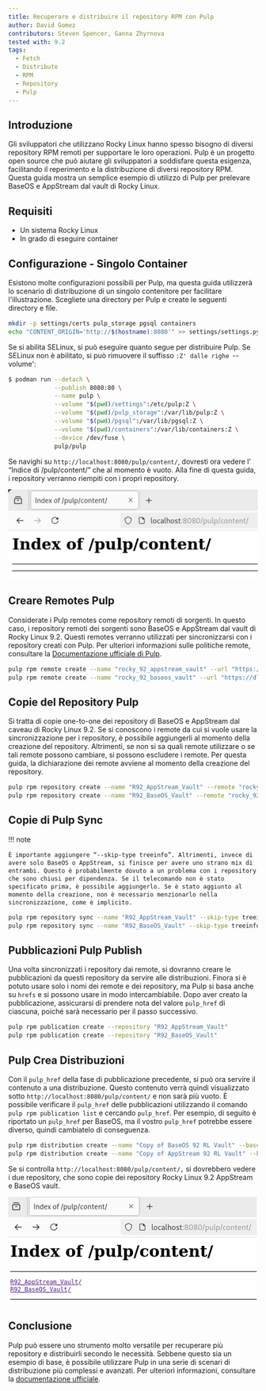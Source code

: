 ```yaml
---
title: Recuperare e distribuire il repository RPM con Pulp
author: David Gomez
contributors: Steven Spencer, Ganna Zhyrnova
tested with: 9.2
tags:
  - Fetch
  - Distribute
  - RPM
  - Repository
  - Pulp
---
```


## Introduzione

Gli sviluppatori che utilizzano Rocky Linux hanno spesso bisogno di diversi repository RPM remoti per supportare le loro operazioni. Pulp è un progetto open source che può aiutare gli sviluppatori a soddisfare questa esigenza, facilitando il reperimento e la distribuzione di diversi repository RPM. Questa guida mostra un semplice esempio di utilizzo di Pulp per prelevare BaseOS e AppStream dal vault di Rocky Linux.

## Requisiti

 - Un sistema Rocky Linux
 - In grado di eseguire container

## Configurazione - Singolo Container

Esistono molte configurazioni possibili per Pulp, ma questa guida utilizzerà lo scenario di distribuzione di un singolo contenitore per facilitare l'illustrazione. Scegliete una directory per Pulp e create le seguenti directory e file.

```bash
mkdir -p settings/certs pulp_storage pgsql containers
echo "CONTENT_ORIGIN='http://$(hostname):8080'" >> settings/settings.py
```

Se si abilita SELinux, si può eseguire quanto segue per distribuire Pulp. Se SELinux non è abilitato, si può rimuovere il suffisso `:Z' dalle righe `--volume':

```bash
$ podman run --detach \
             --publish 8080:80 \
             --name pulp \
             --volume "$(pwd)/settings":/etc/pulp:Z \
             --volume "$(pwd)/pulp_storage":/var/lib/pulp:Z \
             --volume "$(pwd)/pgsql":/var/lib/pgsql:Z \
             --volume "$(pwd)/containers":/var/lib/containers:Z \
             --device /dev/fuse \
             pulp/pulp
```

Se navighi su `http://localhost:8080/pulp/content/`, dovresti ora vedere l' “Indice di /pulp/content/” che al momento è vuoto. Alla fine di questa guida, i repository verranno riempiti con i propri repository.

![empty_index](images/empty_pulp_index.png)

## Creare Remotes Pulp

Considerate i Pulp remotes come repository remoti di sorgenti. In questo caso, i repository remoti dei sorgenti sono BaseOS e AppStream dal vault di Rocky Linux 9.2. Questi remotes verranno utilizzati per sincronizzarsi con i repository creati con Pulp. Per ulteriori informazioni sulle politiche remote, consultare la [Documentazione ufficiale di Pulp](https://pulpproject.org/).

```bash
pulp rpm remote create --name "rocky_92_appstream_vault" --url "https://dl.rockylinux.org/vault/rocky/9.2/AppStream/x86_64/os/" --policy on_demand
pulp rpm remote create --name "rocky_92_baseos_vault" --url "https://dl.rockylinux.org/vault/rocky/9.2/BaseOS/x86_64/os/" --policy on_demand
```

## Copie del Repository Pulp

Si tratta di copie one-to-one dei repository di BaseOS e AppStream dal caveau di Rocky Linux 9.2. Se si conoscono i remote da cui si vuole usare la sincronizzazione per i repository, è possibile aggiungerli al momento della creazione del repository. Altrimenti, se non si sa quali remote utilizzare o se tali remote possono cambiare, si possono escludere i remote. Per questa guida, la dichiarazione dei remote avviene al momento della creazione del repository.

```bash
pulp rpm repository create --name "R92_AppStream_Vault" --remote "rocky_92_appstream_vault"
pulp rpm repository create --name "R92_BaseOS_Vault" --remote "rocky_92_baseos_vault"
```

## Copie di Pulp Sync

!!! note

    È importante aggiungere “--skip-type treeinfo”. Altrimenti, invece di avere solo BaseOS o AppStream, si finisce per avere uno strano mix di entrambi. Questo è probabilmente dovuto a un problema con i repository che sono chiusi per dipendenza. Se il telecomando non è stato specificato prima, è possibile aggiungerlo. Se è stato aggiunto al momento della creazione, non è necessario menzionarlo nella sincronizzazione, come è implicito.

```bash
pulp rpm repository sync --name "R92_AppStream_Vault" --skip-type treeinfo
pulp rpm repository sync --name "R92_BaseOS_Vault" --skip-type treeinfo
```

## Pubblicazioni Pulp Publish

Una volta sincronizzati i repository dai remote, si dovranno creare le pubblicazioni da questi repository da servire alle distribuzioni. Finora si è potuto usare solo i nomi dei remote e dei repository, ma Pulp si basa anche su `hrefs` e si possono usare in modo intercambiabile. Dopo aver creato la pubblicazione, assicurarsi di prendere nota del valore `pulp_href` di ciascuna, poiché sarà necessario per il passo successivo.

```bash
pulp rpm publication create --repository "R92_AppStream_Vault"
pulp rpm publication create --repository "R92_BaseOS_Vault"
```

## Pulp Crea Distribuzioni

Con il `pulp_href` della fase di pubblicazione precedente, si può ora servire il contenuto a una distribuzione. Questo contenuto verrà quindi visualizzato sotto `http://localhost:8080/pulp/content/` e non sarà più vuoto. È possibile verificare il `pulp_href` delle pubblicazioni utilizzando il comando `pulp rpm publication list` e cercando `pulp_href`. Per esempio, di seguito è riportato un `pulp_href` per BaseOS, ma il vostro `pulp_href` potrebbe essere diverso, quindi cambiatelo di conseguenza.

```bash
pulp rpm distribution create --name "Copy of BaseOS 92 RL Vault" --base-path "R92_BaseOS_Vault" --publication "/pulp/api/v3/publications/rpm/rpm/0195fdaa-a194-7e9d-a6a9-e6fd4eaa7a20/"
pulp rpm distribution create --name "Copy of AppStream 92 RL Vault" --base-path "R92_AppStream_Vault" --publication "<pulp_href>"
```

Se si controlla `http://localhost:8080/pulp/content/,` si dovrebbero vedere i due repository, che sono copie dei repository Rocky Linux 9.2 AppStream e BaseOS vault.

![content_index](images/pulp_index_content.png)

## Conclusione

Pulp può essere uno strumento molto versatile per recuperare più repository e distribuirli secondo le necessità. Sebbene questo sia un esempio di base, è possibile utilizzare Pulp in una serie di scenari di distribuzione più complessi e avanzati. Per ulteriori informazioni, consultare la [documentazione ufficiale](https://pulpproject.org/).
